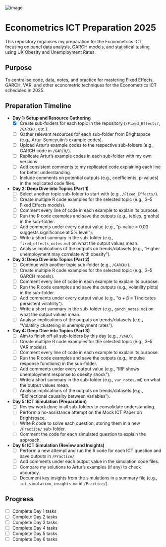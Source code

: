 ![image](https://i.ibb.co/tPFYKy4R/images.jpg)

# Econometrics ICT Preparation 2025


This repository organises my preparation for the Econometrics ICT, focusing on panel data analysis, GARCH models, and statistical testing using UK Obesity and Unemployment Rates.

## Purpose
To centralise code, data, notes, and practice for mastering Fixed Effects, GARCH, VAR, and other econometric techniques for the Econometrics ICT scheduled in 2025.

## Preparation Timeline

- **Day 1: Setup and Resource Gathering**
  - [x] Create sub-folders for each topic in the repository (`/Fixed_Effects/`, `/GARCH/`, etc.).
  - [ ] Gather relevant resources for each sub-folder from Brightspace (e.g., Artur Semeyutin’s example codes).
  - [ ] Upload Artur’s example codes to the respective sub-folders (e.g., GARCH code in `/GARCH/`).
  - [ ] Replicate Artur’s example codes in each sub-folder with my own versions.
  - [ ] Add consistent comments to my replicated code explaining each line for better understanding.
  - [ ] Include comments on potential outputs (e.g., coefficients, p-values) in the replicated code files.

- **Day 2: Deep Dive into Topics (Part 1)**
  - [ ] Select another topic sub-folder to start with (e.g., `/Fixed_Effects/`).
  - [ ] Create multiple R code examples for the selected topic (e.g., 3–5 Fixed Effects models).
  - [ ] Comment every line of code in each example to explain its purpose.
  - [ ] Run the R code examples and save the outputs (e.g., tables, graphs) in the sub-folder.
  - [ ] Add comments under every output value (e.g., “p-value = 0.03 suggests significance at 5% level”).
  - [ ] Write a short summary in the sub-folder (e.g., `fixed_effects_notes.md`) on what the output values mean.
  - [ ] Analyse implications of the outputs on trends/datasets (e.g., “Higher unemployment may correlate with obesity”).

- **Day 3: Deep Dive into Topics (Part 2)**
  - [ ] Continue with another topic sub-folder (e.g., `/GARCH/`).
  - [ ] Create multiple R code examples for the selected topic (e.g., 3–5 GARCH models).
  - [ ] Comment every line of code in each example to explain its purpose.
  - [ ] Run the R code examples and save the outputs (e.g., volatility plots) in the sub-folder.
  - [ ] Add comments under every output value (e.g., “α + β ≈ 1 indicates persistent volatility”).
  - [ ] Write a short summary in the sub-folder (e.g., `garch_notes.md`) on what the output values mean.
  - [ ] Analyse implications of the outputs on trends/datasets (e.g., “Volatility clustering in unemployment rates”).

- **Day 4: Deep Dive into Topics (Part 3)**
  - [ ] Aim to finish off all sub-folders by this day (e.g., `/VAR/`).
  - [ ] Create multiple R code examples for the selected topic (e.g., 3–5 VAR models).
  - [ ] Comment every line of code in each example to explain its purpose.
  - [ ] Run the R code examples and save the outputs (e.g., impulse response functions) in the sub-folder.
  - [ ] Add comments under every output value (e.g., “IRF shows unemployment response to obesity shock”).
  - [ ] Write a short summary in the sub-folder (e.g., `var_notes.md`) on what the output values mean.
  - [ ] Analyse implications of the outputs on trends/datasets (e.g., “Bidirectional causality between variables”).

- **Day 5: ICT Simulation (Preparation)**
  - [ ] Review work done in all sub-folders to consolidate understanding.
  - [ ] Perform a no-assistance attempt on the Mock ICT Paper on Brightspace.
  - [ ] Write R code to solve each question, storing them in a new `/Practice/` sub-folder.
  - [ ] Comment the code for each simulated question to explain the approach.

- **Day 6: ICT Simulation (Review and Insights)**
  - [ ] Perform a new attempt and run the R code for each ICT question and save outputs in `/Practice/`.
  - [ ] Add comments under each output value in the simulation code files.
  - [ ] Compare my solutions to Artur’s examples (if any) to check accuracy.
  - [ ] Document key insights from the simulations in a summary file (e.g., `ict_simulation_insights.md` in `/Practice/`).

## Progress
- [ ] Complete Day 1 tasks
- [ ] Complete Day 2 tasks
- [ ] Complete Day 3 tasks
- [ ] Complete Day 4 tasks
- [ ] Complete Day 5 tasks
- [ ] Complete Day 6 tasks
